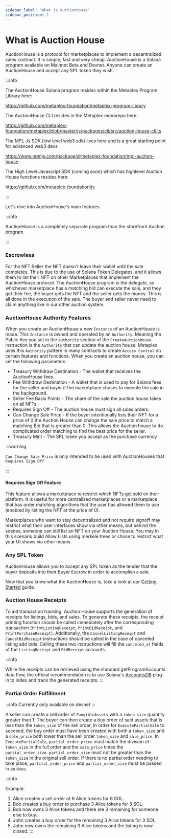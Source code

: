 ```yaml
---
sidebar_label: "What is AuctionHouse"
sidebar_position: 1
---
```


# What is Auction House

AuctionHouse is a protocol for marketplaces to implement a decentralized sales contract. It is simple, fast and very cheap. AuctionHouse is a Solana program available on Mainnet Beta and Devnet. Anyone can create an AuctionHouse and accept any SPL token they wish.

:::info

The AuctionHouse Solana program resides within the Metaplex Program Library here:

https://github.com/metaplex-foundation/metaplex-program-library

The AuctionHouse CLI resides in the Metaplex monorepo here:

https://github.com/metaplex-foundation/metaplex/blob/master/js/packages/cli/src/auction-house-cli.ts

The MPL Js SDK (low level web3 sdk) lives here and is a great starting point for advanced web3 devs

https://www.npmjs.com/package/@metaplex-foundation/mpl-auction-house

The High Level Javascript SDK (coming soon) which has highlevel Auction House functions resides here:

https://github.com/metaplex-foundation/js

:::

Let's dive into AuctionHouse's main features.

:::info

AuctionHouse is a completely separate program than the storefront Auction program.

:::

### Escrowless

For the NFT Seller the NFT doesn't leave their wallet until the sale completes. This is due to the use of Solana Token Delegates, and it allows them to list their NFT on other Marketplaces that implement the AuctionHouse protocol. The AuctionHouse program is the delegate, so whichever marketplace has a matching bid can execute the sale, and they get their fee, the buyer gets the NFT and the seller gets the money. This is all done in the execution of the sale. The buyer and seller never need to claim anything like in our other auction system.

### AuctionHouse Authority Features

When you create an AuctionHouse a new `Instance` of an AuctionHouse is made. This `Instance` is owned and operated by an `Authority`.
Meaning the Public Key you set in the `authority` section of the `CreateAuctionHouse` instruction is the `Authority` that can update the auction house. Metaplex uses this `Authority` pattern in many contracts to create `Access Control` on certain features and functions. When you create an auction house, you can set the following parameters:

- Treasury Withdraw Destination - The wallet that receives the AuctionHouse fees.
- Fee Withdraw Destination - A wallet that is used to pay for Solana fees for the seller and buyer if the marketplace choses to execute the sale in the background.
- Seller Fee Basis Points - The share of the sale the auction house takes on all NFTs.
- Requires Sign Off - The auction house must sign all sales orders.
- Can Change Sale Price - If the buyer intentionally lists their NFT for a price of 0 the Auction House can change the sale price to match a matching Bid that is greater than 0. This allows the Auction house to do complicated order matching to find the best price for the seller.
- Treasury Mint - The SPL token you accept as the purchase currency

:::warning

`Can Change Sale Price` is only intended to be used with AuctionHouses that `Requires Sign Off`

:::

#### Requires Sign Off Feature

This feature allows a marketplace to restrict which NFTs get sold on their platform. It is useful for more centralized marketplaces or a marketplace that has order matching algorithms that the user has allowed them to use (enabled by listing the NFT at the price of 0).

Marketplaces who want to stay decentralized and not require signoff may restrict what their user interfaces show via other means, but behind the scenes, someone can still list an NFT on your Auction House. You may in this scenario build Allow Lists using merkele trees or chose to restrict what your UI shows via other means.

### Any SPL Token

AuctionHouse allows you to accept any SPL token as the tender that the buyer deposits into their Buyer Escrow in order to accomplish a sale.

Now that you know what the AuctionHouse is, take a look at our [Getting Started](/auction-house/getting_started) guide.

### Auction House Receipts

To aid transaction tracking, Auction House supports the generation of receipts for listings, bids, and sales. To generate these receipts, the receipt printing function should be called immediately after the corresponding transaction (`PrintListingReceipt`, `PrintBidReceipt`, and `PrintPurchaseReceipt`). Additionally, the `CancelListingReceipt` and `CancelBidReceipt` instructions should be called in the case of canceled listing add bids. Calling these two instructions will fill the `canceled_at` fields of the `ListingReceipt` and `BidReceipt` accounts.

:::info

While the receipts can be retrieved using the standard getProgramAccounts data flow, the official recommendation is to use Solana's [AccountsDB](https://docs.solana.com/developing/plugins/geyser-plugins) plug-in to index and track the generated receipts.
:::

### Partial Order Fulfillment

:::info
Currently only available on devnet
:::

A seller can create a sell order of `FungibleAssets` with a `token_size` quantity greater than 1. The buyer can then create a buy order of said assets that is less than the `token_size` of the sell order. In order for `ExecutePartialSale` to succeed, the buy order must have been created with both a `token_size` and a `sale_price` both lower than the sell order `token_size` and `sale_price`. In `ExecutePartialSale`, `partial_order_price` must match the division of `token_size` in the full order and the `sale_price` times the `partial_order_size`. `partial_order_size` must not be greater than the `token_size` in the original sell order. If there is no partial order needing to take place, `partital_order_price` and `partial_order_size` must be passed in as `None`.

:::info

Example:

1. Alice creates a sell order of 6 Alice tokens for 6 SOL.
2. Bob creates a buy order to purchase 3 Alice tokens for 3 SOL.
3. Bob now owns 3 Alice tokens and there are 3 remaining for someone else to buy.
4. John creates a buy order for the remaining 3 Alice tokens for 3 SOL.
5. John now owns the remaining 3 Alice tokens and the listing is now closed.
:::
